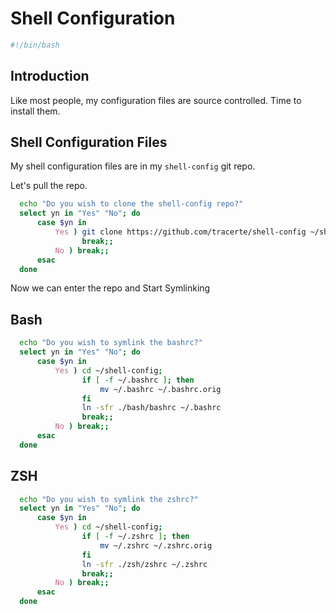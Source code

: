 # Shell Configuration

```bash
#!/bin/bash
```
## Introduction

Like most people, my configuration files are source controlled. Time to install them.

## Shell Configuration Files
My shell configuration files are in my `shell-config` git repo.

Let's pull the repo.
```bash
  echo "Do you wish to clone the shell-config repo?"
  select yn in "Yes" "No"; do
      case $yn in
          Yes ) git clone https://github.com/tracerte/shell-config ~/shell-config;
                break;;
          No ) break;;
      esac
  done

```
Now we can enter the repo and Start Symlinking
## Bash
```bash
  echo "Do you wish to symlink the bashrc?"
  select yn in "Yes" "No"; do
      case $yn in
          Yes ) cd ~/shell-config;
                if [ -f ~/.bashrc ]; then
                    mv ~/.bashrc ~/.bashrc.orig
                fi
                ln -sfr ./bash/bashrc ~/.bashrc
                break;;
          No ) break;;
      esac
  done
```
## ZSH
```bash
  echo "Do you wish to symlink the zshrc?"
  select yn in "Yes" "No"; do
      case $yn in
          Yes ) cd ~/shell-config;
                if [ -f ~/.zshrc ]; then
                    mv ~/.zshrc ~/.zshrc.orig
                fi
                ln -sfr ./zsh/zshrc ~/.zshrc
                break;;
          No ) break;;
      esac
  done
```
